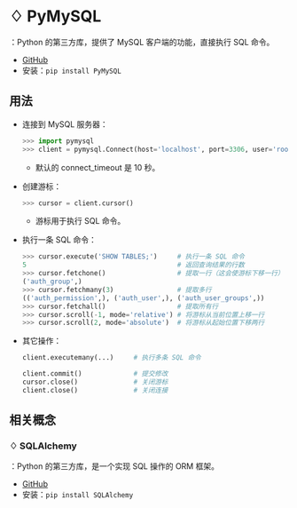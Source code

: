 # ♢ PyMySQL

：Python 的第三方库，提供了 MySQL 客户端的功能，直接执行 SQL 命令。
- [GitHub](https://github.com/PyMySQL/PyMySQL)
- 安装：`pip install PyMySQL`

## 用法

- 连接到 MySQL 服务器：
  ```py
  >>> import pymysql
  >>> client = pymysql.Connect(host='localhost', port=3306, user='root', passwd='******', db='db1', charset='utf8mb4')
  ```
  - 默认的 connect_timeout 是 10 秒。

- 创建游标：
  ```py
  >>> cursor = client.cursor()
  ```
  - 游标用于执行 SQL 命令。

- 执行一条 SQL 命令：
  ```py
  >>> cursor.execute('SHOW TABLES;')     # 执行一条 SQL 命令
  5                                      # 返回查询结果的行数
  >>> cursor.fetchone()                  # 提取一行（这会使游标下移一行）
  ('auth_group',)
  >>> cursor.fetchmany(3)                # 提取多行
  (('auth_permission',), ('auth_user',), ('auth_user_groups',))
  >>> cursor.fetchall()                  # 提取所有行
  >>> cursor.scroll(-1, mode='relative') # 将游标从当前位置上移一行
  >>> cursor.scroll(2, mode='absolute')  # 将游标从起始位置下移两行
  ```

- 其它操作：
  ```py
  client.executemany(...)     # 执行多条 SQL 命令

  client.commit()             # 提交修改
  cursor.close()              # 关闭游标
  client.close()              # 关闭连接
  ```

## 相关概念

### ♢ SQLAlchemy

：Python 的第三方库，是一个实现 SQL 操作的 ORM 框架。
- [GitHub](https://github.com/sqlalchemy/sqlalchemy)
- 安装：`pip install SQLAlchemy`
